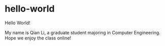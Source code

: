 # hello-world
Hello World!

My name is Qian Li, a graduate student majoring in Computer Engineering.
Hope we enjoy the class online!
